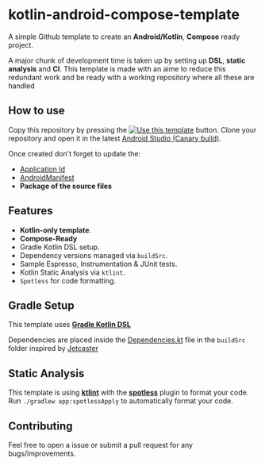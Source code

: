 # kotlin-android-compose-template

A simple Github template to create an **Android/Kotlin**, **Compose** ready project.

A major chunk of development time is taken up by setting up **DSL**, **static analysis** and **CI**.
This template is made with an aime to reduce this redundant work and be ready with a working repository where all these are handled

## How to use

Copy this repository by pressing the [![Use this template](https://img.shields.io/badge/use-this%20tempate-yellowgreen)](https://github.com/initishbhatt/android-kotlin-compose-template/generate) button.
Clone your repository and open it in the latest [Android Studio (Canary build)](https://developer.android.com/studio/preview).

Once created don't forget to update the:
- [Application Id](buildSrc/src/main/java/Dependencies.kt)
- [AndroidManifest](app/src/main/AndroidManifest.xml)
- **Package of the source files**

## Features 

- **Kotlin-only template**.
- **Compose-Ready** 
- Gradle Kotlin DSL setup.
- Dependency versions managed via `buildSrc`.
- Sample Espresso, Instrumentation & JUnit tests.
- Kotlin Static Analysis via `ktlint`.
- `Spotless` for code formatting.

## Gradle Setup 
This template uses [**Gradle Kotlin DSL**](https://docs.gradle.org/current/userguide/kotlin_dsl.html)

Dependencies are placed inside the [Dependencies.kt](buildSrc/src/main/java/Dependencies.kt) file in the `buildSrc` folder inspired by [Jetcaster](https://github.com/android/compose-samples/tree/main/Jetcaster)

## Static Analysis

This template is using [**ktlint**](https://github.com/pinterest/ktlint) with the [**spotless**](https://github.com/diffplug/spotless) plugin to format your code. Run `./gradlew app:spotlessApply` to automatically format your code.


## Contributing 

Feel free to open a issue or submit a pull request for any bugs/improvements.
